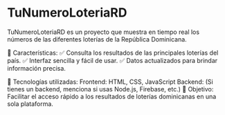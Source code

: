 # TuNumeroLoteriaRD
TuNumeroLoteriaRD es un proyecto que muestra en tiempo real los números de las diferentes loterías de la República Dominicana.

📌 Características:
✅ Consulta los resultados de las principales loterías del país.
✅ Interfaz sencilla y fácil de usar.
✅ Datos actualizados para brindar información precisa.

🚀 Tecnologías utilizadas:
Frontend: HTML, CSS, JavaScript
Backend: (Si tienes un backend, menciona si usas Node.js, Firebase, etc.)
🎯 Objetivo:
Facilitar el acceso rápido a los resultados de loterías dominicanas en una sola plataforma.
